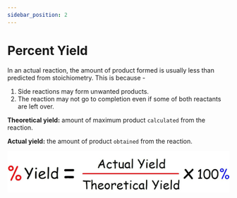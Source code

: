 ```yaml
---
sidebar_position: 2
---
```


# Percent Yield

In an actual reaction, the amount of product formed is usually less than predicted from stoichiometry. This is because -
1. Side reactions may form unwanted products.
1. The reaction may not go to completion even if some of both reactants are left over.

**Theoretical yield:** amount of maximum product `calculated` from the reaction.

**Actual yield:** the amount of product `obtained` from the reaction.

![Percent Yield Formula](/img/percent-yield.png)